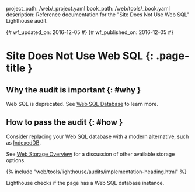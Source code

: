 project_path: /web/_project.yaml
book_path: /web/tools/_book.yaml
description: Reference documentation for the "Site Does Not Use Web SQL" Lighthouse audit.

{# wf_updated_on: 2016-12-05 #}
{# wf_published_on: 2016-12-05 #}

# Site Does Not Use Web SQL  {: .page-title }

## Why the audit is important {: #why }

Web SQL is deprecated. See [Web SQL Database][spec] to learn more.

[spec]: https://www.w3.org/TR/webdatabase/

## How to pass the audit {: #how }

Consider replacing your Web SQL database with a modern alternative, such as
[IndexedDB][indexeddb].

See [Web Storage Overview][overview] for a discussion of other available
storage options.

[indexeddb]: https://developer.mozilla.org/en-US/docs/Web/API/IndexedDB_API
[overview]: /web/fundamentals/instant-and-offline/web-storage/

{% include "web/tools/lighthouse/audits/implementation-heading.html" %}

Lighthouse checks if the page has a Web SQL database instance.

